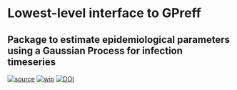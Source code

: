 # Lowest-level interface to GPreff
## Package to estimate epidemiological parameters using a Gaussian Process for infection timeseries

[![source](https://img.shields.io/badge/source-GitHub-success?style=flat&labelColor=gray)](https://github.com/idem-lab/lowerGPreff)
[![wip](https://www.repostatus.org/badges/latest/wip.svg)](https://www.repostatus.org/#wip)
[![DOI](https://zenodo.org/badge/720975798.svg)](https://zenodo.org/doi/10.5281/zenodo.10398079)
